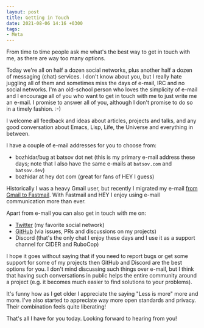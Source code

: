 ```yaml
---
layout: post
title: Getting in Touch
date: 2021-08-06 14:16 +0300
tags:
- Meta
---
```


From time to time people ask me what's the best way to get in touch with me, as there
are way too many options.

Today we're all on half a dozen social networks, plus another half a dozen of
messaging (chat) services. I don't know about you, but I really hate juggling
all of them and sometimes miss the days of e-mail, IRC and no social networks. I'm an
old-school person who loves the simplicity of e-mail and I encourage all of you
who want to get in touch with me to just write me an e-mail.  I promise to
answer all of you, although I don't promise to do so in a timely fashion. :-)

I welcome all feedback and ideas about articles, projects and talks, and any good conversation about
Emacs, Lisp, Life, the Universe and everything in between.

I have a couple of e-mail addresses for you to choose from:

* bozhidar/bug at batsov dot net (this is my primary e-mail address these days; note that I also have the same e-mails at `batsov.com` and `batsov.dev`)
* bozhidar at hey dot com (great for fans of HEY I guess)

Historically I was a heavy Gmail user, but recently I migrated my e-mail [from Gmail to Fastmail](https://metaredux.com/posts/2021/07/31/hasta-la-vista-gmail.html).
With Fastmail and HEY I enjoy using e-mail communication more than ever.

Apart from e-mail you can also get in touch with me on:

* [Twitter](https://twitter.com/bbatsov) (my favorite social network)
* [GitHub](https://github.com/bbatsov) (via issues, PRs and discussions on my projects)
* Discord (that's the only chat I enjoy these days and I use it as a support channel for CIDER and RuboCop)

I hope it goes without saying that if you need to report bugs or get some support for some of my projects then
GitHub and Discord are the best options for you. I don't mind discussing such things over e-mail, but I think
that having such conversations in public helps the entire community around a project (e.g. it becomes much
easier to find solutions to your problems).

It's funny how as I get older I appreciate the saying "Less is more" more and more. I've also
started to appreciate way more open standards and privacy. Their combination feels quite liberating!

That's all I have for you today. Looking forward to hearing from you!
